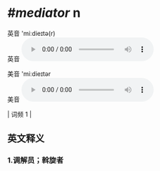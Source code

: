 # ***\#mediator*** n
英音 'miːdieɪtə(r)  
英音
<audio src="./media/mediator1.aac" controls="controls"></audio>

美音 'miːdieɪtər  
美音
<audio src="./media/mediator2.aac" controls="controls"></audio>



| 词频 1 |  

英文释义
---
### 1.**调解员；斡旋者**  


